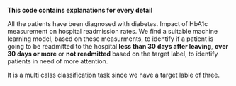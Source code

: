 **This code contains explanations for every detail**

All the patients have been diagnosed with diabetes. Impact of HbA1c measurement on hospital readmission rates. 
We find a suitable machine learning model, based on these measurments, to identify if a patient is going to be readmitted to the hospital 
**less than 30 days after leaving**, **over 30 days or more** or **not readmitted** based on the target label, to identify patients in need of more attention. 

It is a multi calss classification task since we have a target lable of three.

